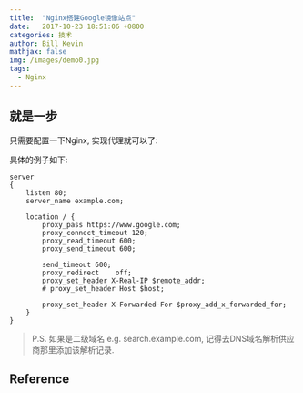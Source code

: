```yaml
---
title:  "Nginx搭建Google镜像站点"
date:   2017-10-23 18:51:06 +0800
categories: 技术
author: Bill Kevin
mathjax: false
img: /images/demo0.jpg
tags:
  - Nginx
---
```


## 就是一步

只需要配置一下Nginx, 实现代理就可以了:

具体的例子如下:

```
server
{
	listen 80;
	server_name example.com;

	location / {
		proxy_pass https://www.google.com;
		proxy_connect_timeout 120;
		proxy_read_timeout 600;
		proxy_send_timeout 600;

		send_timeout 600;
		proxy_redirect    off;
		proxy_set_header X-Real-IP $remote_addr;
		# proxy_set_header Host $host;

		proxy_set_header X-Forwarded-For $proxy_add_x_forwarded_for;
	}
}
```


> P.S. 如果是二级域名 e.g. search.example.com, 记得去DNS域名解析供应商那里添加该解析记录.

## Reference
